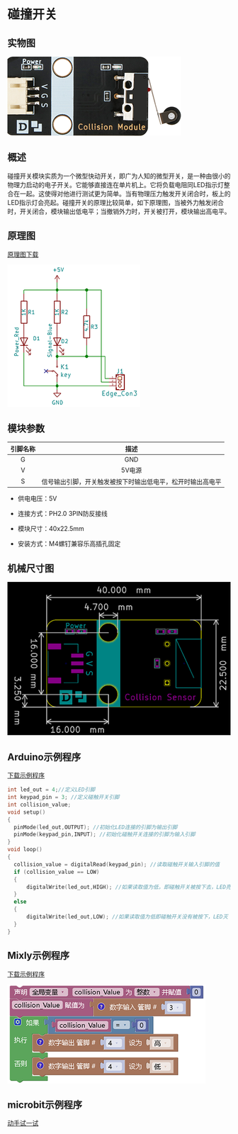 # 碰撞开关

## 实物图

![实物图](collision_module/collision_module.png)

## 概述

​	    碰撞开关模块实质为一个微型快动开关，即广为人知的微型开关，是一种由很小的物理力启动的电子开关。它能够直接连在单片机上。它将负载电阻同LED指示灯整合在一起。这使得对他进行测试更为简单。当有物理压力触发开关闭合时，板上的LED指示灯会亮起。碰撞开关的原理比较简单，如下原理图，当被外力触发闭合时，开关闭合，模块输出低电平；当撤销外力时，开关被打开，模块输出高电平。

## 原理图

[原理图下载](collision_module/collision_module_schematic.pdf) 

![原理图](collision_module/collision_module_schematic.png)

## 模块参数

| 引脚名称 |                            描述                            |
| :------: | :--------------------------------------------------------: |
|    G     |                            GND                             |
|    V     |                           5V电源                           |
|    S     | 信号输出引脚，开关触发被按下时输出低电平，松开时输出高电平 |

- 供电电压：5V

- 连接方式：PH2.0 3PIN防反接线

- 模块尺寸：40x22.5mm

- 安装方式：M4螺钉兼容乐高插孔固定


## 机械尺寸图

![机械尺寸图](collision_module/collision_module_assembly.png)

## Arduino示例程序

[下载示例程序](collision_module/collision_module.zip)

```c
int led_out = 4;//定义LED引脚
int keypad_pin = 3; //定义碰触开关引脚
int collision_value;
void setup()
{
  pinMode(led_out,OUTPUT); //初始化LED连接的引脚为输出引脚
  pinMode(keypad_pin,INPUT); //初始化碰触开关连接的引脚为输入引脚
}
void loop()
{
  collision_value = digitalRead(keypad_pin); //读取碰触开关输入引脚的值
  if (collision_value == LOW) 
  {
      digitalWrite(led_out,HIGH); //如果读取值为低，即碰触开关被按下去，LED亮
  }
  else
  {
      digitalWrite(led_out,LOW); //如果读取值为低即碰触开关没有被按下，LED灭
  }
}
```

## Mixly示例程序

[下载示例程序](collision_module/collision_module.zip)


![Mixly示例程序](collision_module/Mixly_demo.png)

## microbit示例程序

<a href="https://makecode.microbit.org/_RDJbzTDUX2RW" target="_blank">动手试一试</a>